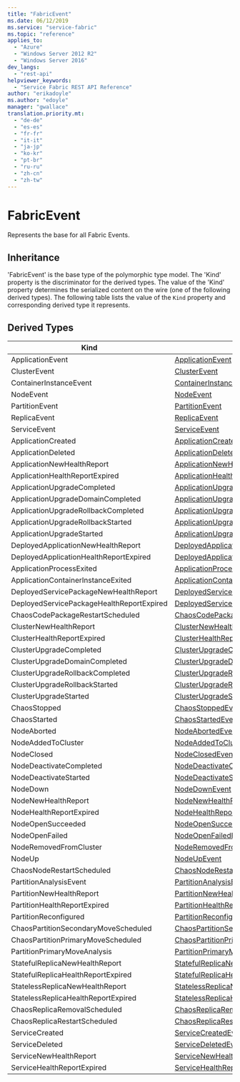 ```yaml
---
title: "FabricEvent"
ms.date: 06/12/2019
ms.service: "service-fabric"
ms.topic: "reference"
applies_to: 
  - "Azure"
  - "Windows Server 2012 R2"
  - "Windows Server 2016"
dev_langs: 
  - "rest-api"
helpviewer_keywords: 
  - "Service Fabric REST API Reference"
author: "erikadoyle"
ms.author: "edoyle"
manager: "gwallace"
translation.priority.mt: 
  - "de-de"
  - "es-es"
  - "fr-fr"
  - "it-it"
  - "ja-jp"
  - "ko-kr"
  - "pt-br"
  - "ru-ru"
  - "zh-cn"
  - "zh-tw"
---
```

# FabricEvent

Represents the base for all Fabric Events.
## Inheritance

'FabricEvent' is the base type of the polymorphic type model. The 'Kind' property is the discriminator for the derived types. 
The value of the 'Kind' property determines the serialized content on the wire (one of the following derived types). 
The following table lists the value of the `Kind` property and corresponding derived type it represents.
## Derived Types

| Kind | Derived Type |
| --- | --- | 
| ApplicationEvent | [ApplicationEvent](sfclient-v65-model-applicationevent.md) |
| ClusterEvent | [ClusterEvent](sfclient-v65-model-clusterevent.md) |
| ContainerInstanceEvent | [ContainerInstanceEvent](sfclient-v65-model-containerinstanceevent.md) |
| NodeEvent | [NodeEvent](sfclient-v65-model-nodeevent.md) |
| PartitionEvent | [PartitionEvent](sfclient-v65-model-partitionevent.md) |
| ReplicaEvent | [ReplicaEvent](sfclient-v65-model-replicaevent.md) |
| ServiceEvent | [ServiceEvent](sfclient-v65-model-serviceevent.md) |
| ApplicationCreated | [ApplicationCreatedEvent](sfclient-v65-model-applicationcreatedevent.md) |
| ApplicationDeleted | [ApplicationDeletedEvent](sfclient-v65-model-applicationdeletedevent.md) |
| ApplicationNewHealthReport | [ApplicationNewHealthReportEvent](sfclient-v65-model-applicationnewhealthreportevent.md) |
| ApplicationHealthReportExpired | [ApplicationHealthReportExpiredEvent](sfclient-v65-model-applicationhealthreportexpiredevent.md) |
| ApplicationUpgradeCompleted | [ApplicationUpgradeCompletedEvent](sfclient-v65-model-applicationupgradecompletedevent.md) |
| ApplicationUpgradeDomainCompleted | [ApplicationUpgradeDomainCompletedEvent](sfclient-v65-model-applicationupgradedomaincompletedevent.md) |
| ApplicationUpgradeRollbackCompleted | [ApplicationUpgradeRollbackCompletedEvent](sfclient-v65-model-applicationupgraderollbackcompletedevent.md) |
| ApplicationUpgradeRollbackStarted | [ApplicationUpgradeRollbackStartedEvent](sfclient-v65-model-applicationupgraderollbackstartedevent.md) |
| ApplicationUpgradeStarted | [ApplicationUpgradeStartedEvent](sfclient-v65-model-applicationupgradestartedevent.md) |
| DeployedApplicationNewHealthReport | [DeployedApplicationNewHealthReportEvent](sfclient-v65-model-deployedapplicationnewhealthreportevent.md) |
| DeployedApplicationHealthReportExpired | [DeployedApplicationHealthReportExpiredEvent](sfclient-v65-model-deployedapplicationhealthreportexpiredevent.md) |
| ApplicationProcessExited | [ApplicationProcessExitedEvent](sfclient-v65-model-applicationprocessexitedevent.md) |
| ApplicationContainerInstanceExited | [ApplicationContainerInstanceExitedEvent](sfclient-v65-model-applicationcontainerinstanceexitedevent.md) |
| DeployedServicePackageNewHealthReport | [DeployedServicePackageNewHealthReportEvent](sfclient-v65-model-deployedservicepackagenewhealthreportevent.md) |
| DeployedServicePackageHealthReportExpired | [DeployedServicePackageHealthReportExpiredEvent](sfclient-v65-model-deployedservicepackagehealthreportexpiredevent.md) |
| ChaosCodePackageRestartScheduled | [ChaosCodePackageRestartScheduledEvent](sfclient-v65-model-chaoscodepackagerestartscheduledevent.md) |
| ClusterNewHealthReport | [ClusterNewHealthReportEvent](sfclient-v65-model-clusternewhealthreportevent.md) |
| ClusterHealthReportExpired | [ClusterHealthReportExpiredEvent](sfclient-v65-model-clusterhealthreportexpiredevent.md) |
| ClusterUpgradeCompleted | [ClusterUpgradeCompletedEvent](sfclient-v65-model-clusterupgradecompletedevent.md) |
| ClusterUpgradeDomainCompleted | [ClusterUpgradeDomainCompletedEvent](sfclient-v65-model-clusterupgradedomaincompletedevent.md) |
| ClusterUpgradeRollbackCompleted | [ClusterUpgradeRollbackCompletedEvent](sfclient-v65-model-clusterupgraderollbackcompletedevent.md) |
| ClusterUpgradeRollbackStarted | [ClusterUpgradeRollbackStartedEvent](sfclient-v65-model-clusterupgraderollbackstartedevent.md) |
| ClusterUpgradeStarted | [ClusterUpgradeStartedEvent](sfclient-v65-model-clusterupgradestartedevent.md) |
| ChaosStopped | [ChaosStoppedEvent](sfclient-v65-model-chaosstoppedevent.md) |
| ChaosStarted | [ChaosStartedEvent](sfclient-v65-model-chaosstartedevent.md) |
| NodeAborted | [NodeAbortedEvent](sfclient-v65-model-nodeabortedevent.md) |
| NodeAddedToCluster | [NodeAddedToClusterEvent](sfclient-v65-model-nodeaddedtoclusterevent.md) |
| NodeClosed | [NodeClosedEvent](sfclient-v65-model-nodeclosedevent.md) |
| NodeDeactivateCompleted | [NodeDeactivateCompletedEvent](sfclient-v65-model-nodedeactivatecompletedevent.md) |
| NodeDeactivateStarted | [NodeDeactivateStartedEvent](sfclient-v65-model-nodedeactivatestartedevent.md) |
| NodeDown | [NodeDownEvent](sfclient-v65-model-nodedownevent.md) |
| NodeNewHealthReport | [NodeNewHealthReportEvent](sfclient-v65-model-nodenewhealthreportevent.md) |
| NodeHealthReportExpired | [NodeHealthReportExpiredEvent](sfclient-v65-model-nodehealthreportexpiredevent.md) |
| NodeOpenSucceeded | [NodeOpenSucceededEvent](sfclient-v65-model-nodeopensucceededevent.md) |
| NodeOpenFailed | [NodeOpenFailedEvent](sfclient-v65-model-nodeopenfailedevent.md) |
| NodeRemovedFromCluster | [NodeRemovedFromClusterEvent](sfclient-v65-model-noderemovedfromclusterevent.md) |
| NodeUp | [NodeUpEvent](sfclient-v65-model-nodeupevent.md) |
| ChaosNodeRestartScheduled | [ChaosNodeRestartScheduledEvent](sfclient-v65-model-chaosnoderestartscheduledevent.md) |
| PartitionAnalysisEvent | [PartitionAnalysisEvent](sfclient-v65-model-partitionanalysisevent.md) |
| PartitionNewHealthReport | [PartitionNewHealthReportEvent](sfclient-v65-model-partitionnewhealthreportevent.md) |
| PartitionHealthReportExpired | [PartitionHealthReportExpiredEvent](sfclient-v65-model-partitionhealthreportexpiredevent.md) |
| PartitionReconfigured | [PartitionReconfiguredEvent](sfclient-v65-model-partitionreconfiguredevent.md) |
| ChaosPartitionSecondaryMoveScheduled | [ChaosPartitionSecondaryMoveScheduledEvent](sfclient-v65-model-chaospartitionsecondarymovescheduledevent.md) |
| ChaosPartitionPrimaryMoveScheduled | [ChaosPartitionPrimaryMoveScheduledEvent](sfclient-v65-model-chaospartitionprimarymovescheduledevent.md) |
| PartitionPrimaryMoveAnalysis | [PartitionPrimaryMoveAnalysisEvent](sfclient-v65-model-partitionprimarymoveanalysisevent.md) |
| StatefulReplicaNewHealthReport | [StatefulReplicaNewHealthReportEvent](sfclient-v65-model-statefulreplicanewhealthreportevent.md) |
| StatefulReplicaHealthReportExpired | [StatefulReplicaHealthReportExpiredEvent](sfclient-v65-model-statefulreplicahealthreportexpiredevent.md) |
| StatelessReplicaNewHealthReport | [StatelessReplicaNewHealthReportEvent](sfclient-v65-model-statelessreplicanewhealthreportevent.md) |
| StatelessReplicaHealthReportExpired | [StatelessReplicaHealthReportExpiredEvent](sfclient-v65-model-statelessreplicahealthreportexpiredevent.md) |
| ChaosReplicaRemovalScheduled | [ChaosReplicaRemovalScheduledEvent](sfclient-v65-model-chaosreplicaremovalscheduledevent.md) |
| ChaosReplicaRestartScheduled | [ChaosReplicaRestartScheduledEvent](sfclient-v65-model-chaosreplicarestartscheduledevent.md) |
| ServiceCreated | [ServiceCreatedEvent](sfclient-v65-model-servicecreatedevent.md) |
| ServiceDeleted | [ServiceDeletedEvent](sfclient-v65-model-servicedeletedevent.md) |
| ServiceNewHealthReport | [ServiceNewHealthReportEvent](sfclient-v65-model-servicenewhealthreportevent.md) |
| ServiceHealthReportExpired | [ServiceHealthReportExpiredEvent](sfclient-v65-model-servicehealthreportexpiredevent.md) |

